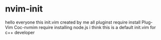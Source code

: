 # nvim-init
hello everyone
this init.vim created by me
all pluginst require install Plug-Vim
Coc-nvmim require installing node.js
i think this is a default init.vim for c++ developer
